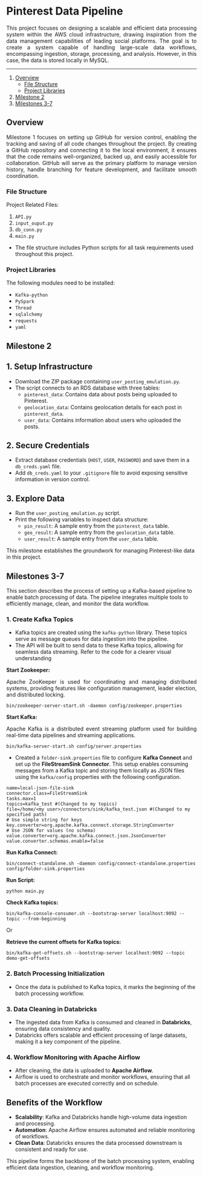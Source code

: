 # Pinterest Data Pipeline

<p align="justify">
This project focuses on designing a scalable and efficient data processing system within the AWS cloud infrastructure, drawing inspiration from the data management capabilities of leading social platforms. The goal is to create a system capable of handling large-scale data workflows, encompassing ingestion, storage, processing, and analysis. However, in this case, the data is stored locally in MySQL. </p>
<p align="justify">
</p>

---

1. [Overview](#overview)
   - [File Structure](#file-structure)
   - [Project Libraries](#project-libraries)
2. [Milestone 2](#milestone-2)
3. [Milestones 3-7](#milestones-3-7)

## Overview
<p align="justify">
Milestone 1 focuses on setting up GitHub for version control, enabling the tracking and saving of all code changes throughout the project. By creating a GitHub repository and connecting it to the local environment, it ensures that the code remains well-organized, backed up, and easily accessible for collaboration. GitHub will serve as the primary platform to manage version history, handle branching for feature development, and facilitate smooth coordination.</p>

### File Structure
Project Related Files: 
1. `API.py`
2. `input_ouput.py`
3. `db_conn.py`
4. `main.py`
- The file structure includes Python scripts for all task requirements used throughout this project.

### Project Libraries
The following modules need to be installed:
- `Kafka-python`
- `PySpark`
- `Thread`
- `sqlalchemy`
- `requests`
- `yaml`

## Milestone 2 
## 1. Setup Infrastructure
- Download the ZIP package containing `user_posting_emulation.py`.
- The script connects to an RDS database with three tables:
  - `pinterest_data`: Contains data about posts being uploaded to Pinterest.
  - `geolocation_data`: Contains geolocation details for each post in `pinterest_data`.
  - `user_data`: Contains information about users who uploaded the posts.

## 2. Secure Credentials
- Extract database credentials (`HOST`, `USER`, `PASSWORD`) and save them in a `db_creds.yaml` file.
- Add `db_creds.yaml` to your `.gitignore` file to avoid exposing sensitive information in version control.

## 3. Explore Data
- Run the `user_posting_emulation.py` script.
- Print the following variables to inspect data structure:
  - `pin_result`: A sample entry from the `pinterest_data` table.
  - `geo_result`: A sample entry from the `geolocation_data` table.
  - `user_result`: A sample entry from the `user_data` table.

This milestone establishes the groundwork for managing Pinterest-like data in this project.


## Milestones 3-7

This section describes the process of setting up a Kafka-based pipeline to enable batch processing of data. The pipeline integrates multiple tools to efficiently manage, clean, and monitor the data workflow.

### 1. **Create Kafka Topics**
- Kafka topics are created using the `kafka-python` library. These topics serve as message queues for data ingestion into the pipeline.
- The API will be built to send data to these Kafka topics, allowing for seamless data streaming. Refer to the code for a clearer visual understanding

**Start Zookeeper:**
<p align="justify">
Apache ZooKeeper is used for coordinating and managing distributed systems, providing features like configuration management, leader election, and distributed locking.</p>

```
bin/zookeeper-server-start.sh -daemon config/zookeeper.properties
```

**Start Kafka:**
<p align="justify">
Apache Kafka is a distributed event streaming platform used for building real-time data pipelines and streaming applications.</p>

```
bin/kafka-server-start.sh config/server.properties
```

- Created a `folder-sink.properties` file to configure **Kafka Connect** and set up the **FileStreamSink Connector**. This setup enables consuming messages from a Kafka topic and storing them locally as JSON files using the `kafka/config` properties with the following configuration.

```
name=local-json-file-sink
connector.class=FileStreamSink
tasks.max=1
topics=kafka_test #(Changed to my topics)
file=/home/<my user>/connectors/sink/kafka_test.json #(Changed to my specified path)
# Use simple string for keys
key.converter=org.apache.kafka.connect.storage.StringConverter
# Use JSON for values (no schema)
value.converter=org.apache.kafka.connect.json.JsonConverter
value.converter.schemas.enable=false
```

**Run Kafka Connect:**
```
bin/connect-standalone.sh -daemon config/connect-standalone.properties config/folder-sink.properties
```

**Run Script:** 
```
python main.py
```

**Check Kafka topics:** 
```
bin/kafka-console-consumer.sh --bootstrap-server localhost:9092 --topic --from-beginning
```

Or

**Retrieve the current offsets for Kafka topics:**
```
bin/kafka-get-offsets.sh --bootstrap-server localhost:9092 --topic demo-get-offsets
```

### 2. **Batch Processing Initialization**
- Once the data is published to Kafka topics, it marks the beginning of the batch processing workflow.

### 3. **Data Cleaning in Databricks**
- The ingested data from Kafka is consumed and cleaned in **Databricks**, ensuring data consistency and quality.
- Databricks offers scalable and efficient processing of large datasets, making it a key component of the pipeline.

### 4. **Workflow Monitoring with Apache Airflow**
- After cleaning, the data is uploaded to **Apache Airflow**.
- Airflow is used to orchestrate and monitor workflows, ensuring that all batch processes are executed correctly and on schedule.

## Benefits of the Workflow
- **Scalability**: Kafka and Databricks handle high-volume data ingestion and processing.
- **Automation**: Apache Airflow ensures automated and reliable monitoring of workflows.
- **Clean Data**: Databricks ensures the data processed downstream is consistent and ready for use.


This pipeline forms the backbone of the batch processing system, enabling efficient data ingestion, cleaning, and workflow monitoring.
